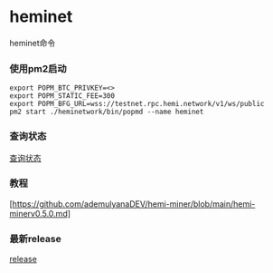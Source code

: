# heminet
heminet命令
### 使用pm2启动
```
export POPM_BTC_PRIVKEY=<>
export POPM_STATIC_FEE=300
export POPM_BFG_URL=wss://testnet.rpc.hemi.network/v1/ws/public
pm2 start ./heminetwork/bin/popmd --name heminet
```
### 查询状态
[查询状态](https://testnet.popstats.hemi.network/pubkey/02CC78498CE91BA7299210B945AF54808EFF716D792EE25ACDFA914D793EB6B799.html)

### 教程
[https://github.com/ademulyanaDEV/hemi-miner/blob/main/hemi-minerv0.5.0.md]
### 最新release
[release](https://github.com/hemilabs/heminetwork/releases/download/)
